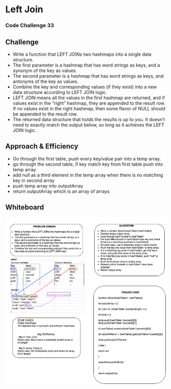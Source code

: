 # Left Join
### Code Challenge 33
## Challenge
- Write a function that LEFT JOINs two hashmaps into a single data structure.
- The first parameter is a hashmap that has word strings as keys, and a synonym of the key as values.
- The second parameter is a hashmap that has word strings as keys, and antonyms of the key as values.
- Combine the key and corresponding values (if they exist) into a new data structure according to LEFT JOIN logic.
- LEFT JOIN means all the values in the first hashmap are returned, and if values exist in the “right” hashmap, they are appended to the result row. If no values exist in the right hashmap, then some flavor of NULL should be appended to the result row.
- The returned data structure that holds the results is up to you. It doesn’t need to exactly match the output below, so long as it achieves the LEFT JOIN logic.

## Approach & Efficiency

- Go through the first table, push every key/value pair into a temp array.
- go through the second table, if key match key from first table push into temp array
- add null as a third element in the temp array when there is no matching key in second array
- push temp array into outputArray
- return outputArray which is an array of arrays

## Whiteboard
![whiteboard](assets/leftJoin.png)


